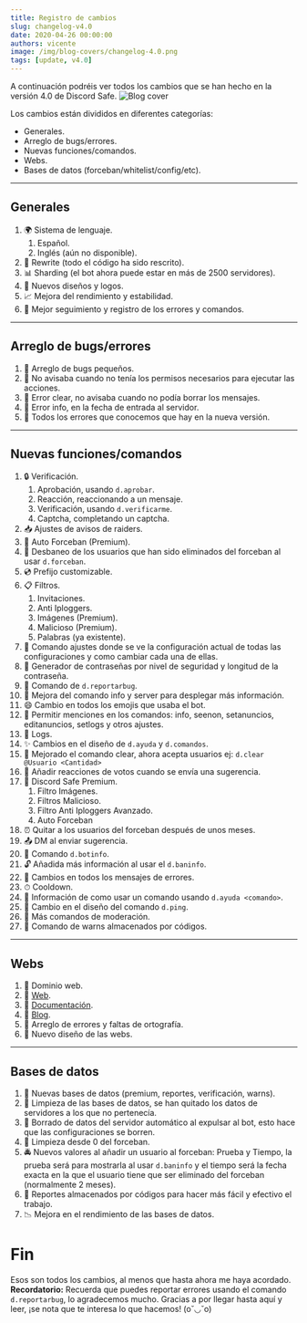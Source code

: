 ```yaml
---
title: Registro de cambios
slug: changelog-v4.0
date: 2020-04-26 00:00:00
authors: vicente
image: /img/blog-covers/changelog-4.0.png
tags: [update, v4.0]
---
```


A continuación podréis ver todos los cambios que se han hecho en la versión 4.0 de Discord Safe.
![Blog cover](/img/blog-covers/changelog-4.0.png)
<!--truncate-->
Los cambios están divididos en diferentes categorías:

* Generales.
* Arreglo de bugs/errores.
* Nuevas funciones/comandos.
* Webs.
* Bases de datos (forceban/whitelist/config/etc).

* * *

## Generales

1. 🌍 Sistema de lenguaje.
	1. Español.
	2. Inglés (aún no disponible).
2. 📔 Rewrite (todo el código ha sido rescrito).
3. 📊 Sharding (el bot ahora puede estar en más de 2500 servidores).
4. 🎨 Nuevos diseños y logos.
5. 📈 Mejora del rendimiento y estabilidad.
6. 📜 Mejor seguimiento y registro de los errores y comandos.

* * *

## Arreglo de bugs/errores

1. 🐛 Arreglo de bugs pequeños.
2. 🦎 No avisaba cuando no tenía los permisos necesarios para ejecutar las acciones.
3. 🐞 Error clear, no avisaba cuando no podía borrar los mensajes.
4. 🦗 Error info, en la fecha de entrada al servidor.
5. 🦟 Todos los errores que conocemos que hay en la nueva versión.

* * *

## Nuevas funciones/comandos

1. 🔒 Verificación.
	1. Aprobación, usando ``d.aprobar``.
	2. Reacción, reaccionando a un mensaje.
	3. Verificación, usando ``d.verificarme``.
	3. Captcha, completando un captcha.
2. 📥 Ajustes de avisos de raiders.
3. 🔑 Auto Forceban (Premium).
4. 🔧 Desbaneo de los usuarios que han sido eliminados del forceban al usar ``d.forceban``.
5. 💿 Prefijo customizable.
6. 📋 Filtros.
	1. Invitaciones.
	2. Anti Iploggers.
	4. Imágenes (Premium).
	5. Malicioso (Premium).
	6. Palabras (ya existente).
7. 🔧 Comando ajustes donde se ve la configuración actual de todas las configuraciones y como cambiar cada una de ellas.
8. 🔐 Generador de contraseñas por nivel de seguridad y longitud de la contraseña.
9. 🔬 Comando de ``d.reportarbug``.
10. 🎫 Mejora del comando info y server para desplegar más información.
11. 😄 Cambio en todos los emojis que usaba el bot.
12. 👥 Permitir menciones en los comandos: info, seenon, setanuncios, editanuncios, setlogs y otros ajustes.
13. 📃 Logs.
14. ✨ Cambios en el diseño de ``d.ayuda`` y ``d.comandos``.
15. 🔮 Mejorado el comando clear, ahora acepta usuarios ej: ``d.clear @Usuario <Cantidad>``
16. 📌 Añadir reacciones de votos cuando se envía una sugerencia.
17. 🎉 Discord Safe Premium.
	1. Filtro Imágenes.
	2. Filtros Malicioso.
	3. Filtro Anti Iploggers Avanzado.
	4. Auto Forceban
18. ⏰ Quitar a los usuarios del forceban después de unos meses.
19. 📤 DM al enviar sugerencia.
20. 🔧 Comando ``d.botinfo``.
21. 🔓 Añadida más información al usar el ``d.baninfo``.
22. 📕 Cambios en todos los mensajes de errores.
23. ⏱ Cooldown.
24. 📑 Información de como usar un comando usando ``d.ayuda <comando>``.
25. 🏓 Cambio en el diseño del comando ``d.ping``.
26. 🔨 Más comandos de moderación.
27. 🔨 Comando de warns almacenados por códigos.

* * *

## Webs

1. 🎏 Dominio web.
2. 🥁 [Web](https://discordsafe.com).
3. 📄 [Documentación](https://docs.discordsafe.com).
4. 📰 [Blog](https://blog.discordsafe.com).
5. 🔧 Arreglo de errores y faltas de ortografía.
6. 🎨 Nuevo diseño de las webs.

* * *

## Bases de datos

1. 💾 Nuevas bases de datos (premium, reportes, verificación, warns).
2. 🧹 Limpieza de las bases de datos, se han quitado los datos de servidores a los que no pertenecía.
3. 🚽 Borrado de datos del servidor automático al expulsar al bot, esto hace que las configuraciones se borren.
4. 🧼 Limpieza desde 0 del forceban.
5. 🚔 Nuevos valores al añadir un usuario al forceban: Prueba y Tiempo, la prueba será para mostrarla al usar ``d.baninfo`` y el tiempo será la fecha exacta en la que el usuario tiene que ser eliminado del forceban (normalmente 2 meses).
6. 💽 Reportes almacenados por códigos para hacer más fácil y efectivo el trabajo.
7. 📉 Mejora en el rendimiento de las bases de datos.

# Fin
Esos son todos los cambios, al menos que hasta ahora me haya acordado.
**Recordatorio:** Recuerda que puedes reportar errores usando el comando ``d.reportarbug``, lo agradecemos mucho.
Gracias a por llegar hasta aquí y leer, ¡se nota que te interesa lo que hacemos! (o˘◡˘o)

